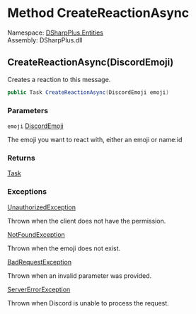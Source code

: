 # Method CreateReactionAsync

Namespace: [DSharpPlus.Entities](DSharpPlus.Entities.md)  
Assembly: DSharpPlus.dll

## <a id="DSharpPlus_Entities_DiscordMessage_CreateReactionAsync_DSharpPlus_Entities_DiscordEmoji_"></a>CreateReactionAsync\(DiscordEmoji\)

Creates a reaction to this message.

```csharp
public Task CreateReactionAsync(DiscordEmoji emoji)
```

### Parameters

`emoji` [DiscordEmoji](DSharpPlus.Entities.DiscordEmoji.md)

The emoji you want to react with, either an emoji or name:id

### Returns

[Task](https://learn.microsoft.com/dotnet/api/system.threading.tasks.task)

### Exceptions

[UnauthorizedException](DSharpPlus.Exceptions.UnauthorizedException.md)

Thrown when the client does not have the <xref href="DSharpPlus.Permissions.AddReactions" data-throw-if-not-resolved="false"></xref> permission.

[NotFoundException](DSharpPlus.Exceptions.NotFoundException.md)

Thrown when the emoji does not exist.

[BadRequestException](DSharpPlus.Exceptions.BadRequestException.md)

Thrown when an invalid parameter was provided.

[ServerErrorException](DSharpPlus.Exceptions.ServerErrorException.md)

Thrown when Discord is unable to process the request.


